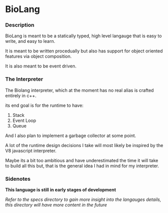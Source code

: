 # BioLang

### Description

BioLang is meant to be a statically typed, high level langauge that is easy to write,
and easy to learn.

It is meant to be written procedually but also has support for object oriented features via object composition.

It is also meant to be event driven.

### The Interpreter

The Biolang interpreter, which at the moment has no real alias is crafted entirely in c++.



its end goal is for the runtime to have:

1. Stack
2. Event Loop
3. Queue

And I also plan to implement a garbage collector at some point.

A lot of the runtime design decisions I take will most likely be inspired by the V8 javascript interpreter.

Maybe its a bit too ambitious and have underestimated the time it will take to build all this but, that is the general idea
I had in mind for my interpreter.

### Sidenotes

**This language is still in early stages of development**

*Refer to the specs directory to gain more insight into the langauges details, this directory will have more content in the future*
